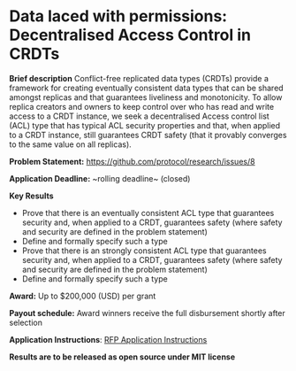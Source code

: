 # Data laced with permissions: Decentralised Access Control in CRDTs
**Brief description**
Conflict-free replicated data types (CRDTs) provide a framework for creating eventually consistent data types that can be shared amongst replicas and that guarantees liveliness and monotonicity. To allow replica creators and owners to keep control over who has read and write access to a CRDT instance, we seek a decentralised Access control list (ACL) type that has typical ACL security properties and that, when applied to a CRDT instance, still guarantees CRDT safety (that it provably converges to the same value on all replicas).

**Problem Statement:** https://github.com/protocol/research/issues/8

**Application Deadline:** ~rolling deadline~ (closed)

**Key Results**
 - Prove that there is an eventually consistent ACL type that guarantees security and, when applied to a CRDT, guarantees safety (where safety and security are defined in the problem statement)
 - Define and formally specify such a type
 - Prove that there is an strongly consistent ACL type that guarantees security and, when applied to a CRDT, guarantees safety (where safety and security are defined in the problem statement)
 - Define and formally specify such a type

**Award:** Up to $200,000 (USD) per grant

**Payout schedule:** Award winners receive the full disbursement shortly after selection

**Application Instructions**: [RFP Application Instructions](https://github.com/protocol/research-RFPs/blob/master/RFP-application-instructions.md)

**Results are to be released as open source under MIT license**
